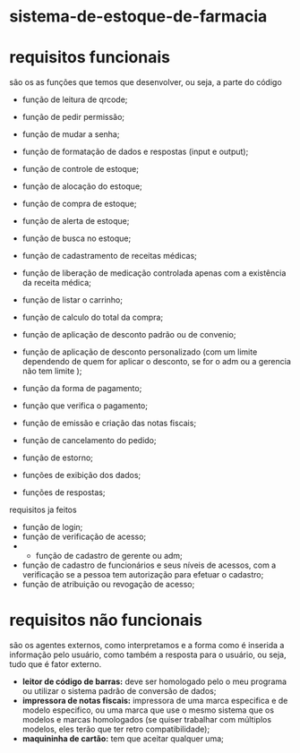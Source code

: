 # sistema-de-estoque-de-farmacia


# requisitos funcionais

são os as funções que temos que desenvolver, ou seja, a parte do código

- função de leitura de qrcode;


- função de pedir permissão;
- função de mudar a senha;

- função de formatação de dados e respostas (input e output);
- função de controle de estoque;
- função de alocação do estoque;
- função de compra de estoque;
- função de alerta de estoque;
- função de busca no estoque;

- função de cadastramento de receitas médicas;
- função de liberação de medicação controlada apenas com a existência da receita médica;
- função de listar o carrinho; 
- função de calculo do total da compra;
- função de aplicação de desconto padrão ou de convenio;
- função de aplicação de desconto personalizado (com  um limite dependendo de quem for aplicar o desconto, se for o adm ou a gerencia não tem limite );
- função da forma de pagamento;
- função que verifica o pagamento;
- função de emissão e criação das notas fiscais; 
- função de cancelamento do pedido;
- função de estorno;
- funções de exibição dos dados;
- funções de respostas;

requisitos ja feitos
- função de login;
- função de verificação de acesso;
- - função de cadastro de gerente ou adm;
- função de cadastro de funcionários e seus níveis de acessos, com a verificação se a pessoa tem autorização para efetuar o cadastro;
- função de atribuição ou revogação de acesso;
  
# requisitos não funcionais

são os agentes externos, como interpretamos e a forma como é inserida a informação pelo usuário, como também a resposta para o usuário, ou seja, tudo que é fator externo.

- **leitor de código de barras:** deve ser homologado pelo o meu programa ou utilizar o sistema padrão de conversão de dados;
- **impressora de notas fiscais:** impressora de uma marca especifica e de modelo especifico, ou uma marca que use o mesmo sistema que os modelos e marcas homologados (se quiser trabalhar com múltiplos modelos, eles terão que ter retro compatibilidade);
- **maquininha de cartão:** tem que aceitar qualquer uma;
